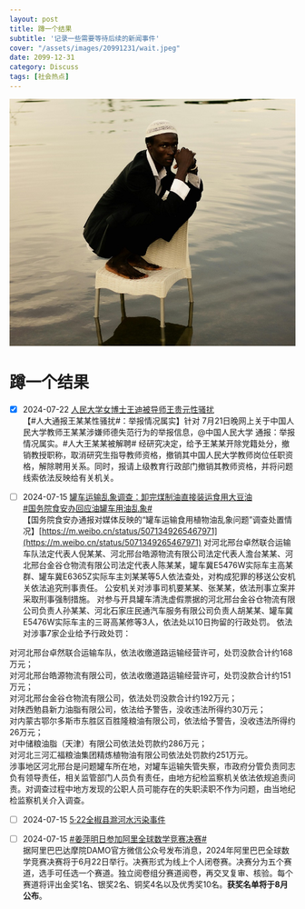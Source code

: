 ```yaml
---
layout: post
title: 蹲一个结果
subtitle: '记录一些需要等待后续的新闻事件'
cover: "/assets/images/20991231/wait.jpeg"
date: 2099-12-31
category: Discuss
tags: [社会热点]
---
```


![](/assets/images/20991231/wait.jpeg)

# 蹲一个结果

- [x] 2024-07-22 [人民大学女博士王迪被导师王贵元性骚扰](https://weibo.com/5428681933/OoCxprEpN)  
【#人大通报王某某性骚扰#：举报情况属实】针对 7月21日晚网上关于中国人民大学教师王某某涉嫌师德失范行为的举报信息，@中国人民大学 通报：举报情况属实。#人大王某某被解聘#
经研究决定，给予王某某开除党籍处分，撤销教授职称，取消研究生指导教师资格，撤销其中国人民大学教师岗位任职资格，解除聘用关系。同时，报请上级教育行政部门撤销其教师资格，并将问题线索依法反映给有关机关。

- [ ] 2024-07-15 [罐车运输乱象调查：卸完煤制油直接装运食用大豆油](https://weibo.com/ttarticle/p/show?id=2309405051606889791919)  
[#国务院食安办回应油罐车用油乱象#](https://weibo.com/2803301701/OmMCNgiZN)  
【国务院食安办通报对媒体反映的“罐车运输食用植物油乱象问题”调查处置情况】[https://m.weibo.cn/status/5071349265467971](https://m.weibo.cn/status/5071349265467971)
对河北邢台卓然联合运输车队法定代表人倪某某、河北邢台皓源物流有限公司法定代表人澹台某某、河北邢台金谷仓物流有限公司法定代表人陈某某，罐车冀E5476W实际车主高某群、罐车冀E6365Z实际车主刘某某等5人依法查处，对构成犯罪的移送公安机关依法追究刑事责任。
公安机关对涉事司机要某某、张某某，依法刑事立案并采取刑事强制措施。
对参与开具罐车清洗虚假票据的河北邢台金谷仓物流有限公司负责人孙某某、河北石家庄民通汽车服务有限公司负责人胡某某、罐车冀E5476W实际车主的三哥高某修等3人，依法处以10日拘留的行政处罚。
依法对涉事7家企业给予行政处罚：

对河北邢台卓然联合运输车队，依法收缴道路运输经营许可，处罚没款合计约168万元；  
对河北邢台皓源物流有限公司，依法收缴道路运输经营许可，处罚没款合计约151万元；  
对河北邢台金谷仓物流有限公司，依法处罚没款合计约192万元；  
对陕西勉县新力油脂有限公司，依法给予警告，没收违法所得约30万元；  
对内蒙古鄂尔多斯市东胜区百胜隆粮油有限公司，依法给予警告，没收违法所得约26万元；  
对中储粮油脂（天津）有限公司依法处罚款约286万元；  
对河北三河汇福粮油集团精炼植物油有限公司依法处罚款约251万元。  
涉事地区河北邢台是问题罐车所在地，对罐车运输失管失察，市政府分管负责同志负有领导责任，相关监管部门人员负有责任，由地方纪检监察机关依法依规追责问责。对调查过程中地方发现的公职人员可能存在的失职渎职不作为问题，由当地纪检监察机关介入调查。

- [ ] 2024-07-15 [5·22全椒县滁河水污染事件](https://baike.baidu.com/item/5%C2%B722%E5%85%A8%E6%A4%92%E5%8E%BF%E6%BB%81%E6%B2%B3%E6%B0%B4%E6%B1%A1%E6%9F%93%E4%BA%8B%E4%BB%B6/64487765)

- [ ] 2024-07-15 [#姜萍明日参加阿里全球数学竞赛决赛#](https://weibo.com/1642634100/OjZSUFkra)  
据阿里巴巴达摩院DAMO官方微信公众号发布消息，2024年阿里巴巴全球数学竞赛决赛将于6月22日举行。决赛形式为线上个人闭卷赛。决赛分为五个赛道，选手可任选一个赛道。独立阅卷组分赛道阅卷，再交叉复审、核验。每个赛道将评出金奖1名、银奖2名、铜奖4名以及优秀奖10名。**获奖名单将于8月公布**。
